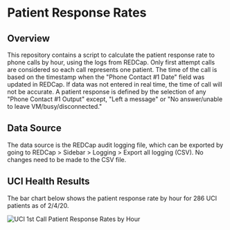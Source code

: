 # Patient Response Rates

 ## Overview
This repository contains a script to calculate the patient response rate to phone calls by hour, using the logs from REDCap. Only first attempt calls are considered so each call represents one patient. The time of the call is based on the timestamp when the "Phone Contact #1 Date" field was updated in REDCap. If data was not entered in real time, the time of call will not be accurate. A patient response is defined by the selection of any "Phone Contact #1 Output" except, "Left a message" or	"No answer/unable to leave VM/busy/disconnected."

## Data Source
The data source is the REDCap audit logging file, which can be exported by going to REDCap > Sidebar > Logging > Export all logging (CSV). No changes need to be made to the CSV file. 

## UCI Health Results
The bar chart below shows the patient response rate by hour for 286 UCI patients as of 2/4/20. 

![UCI 1st Call Patient Response Rates by Hour](https://imgur.com/wpbTbC9.png)
